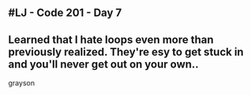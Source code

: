 #LJ - Code 201 - Day 7
----
Learned that I hate loops even more than previously realized. They're esy to get stuck in and you'll never get out on your own..
----
grayson